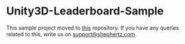 Unity3D-Leaderboard-Sample
==========================

This sample project moved to [this](https://github.com/SamitaMShephertz/Facebook-OAuth-For-Unity) repository. If you have any queries related to this, write us on support@shephertz.com.
